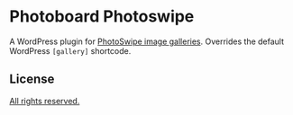 # Photoboard Photoswipe
A WordPress plugin for [PhotoSwipe image galleries](https://github.com/dimsemenov/PhotoSwipe). Overrides the default WordPress `[gallery]` shortcode.


## License

[All rights reserved.](LICENSE.md)